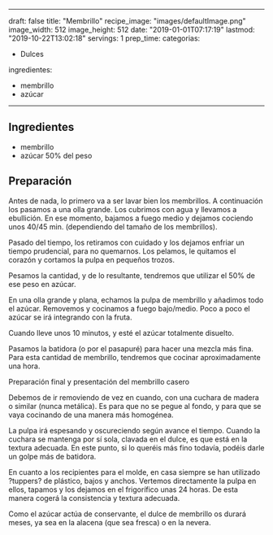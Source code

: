 
---
draft: false
title: "Membrillo"
recipe_image: "images/defaultImage.png"
image_width: 512
image_height: 512
date: "2019-01-01T07:17:19"
lastmod: "2019-10-22T13:02:18"
servings: 1
prep_time: 
categorias:
  - Dulces

ingredientes:
  - membrillo
  - azúcar
---

## Ingredientes
- membrillo
- azúcar 50% del peso

## Preparación
Antes de nada, lo primero va a ser lavar bien los membrillos. A continuación los pasamos a una olla grande. Los cubrimos con agua y llevamos a ebullición. En ese momento, bajamos a fuego medio y dejamos cociendo unos 40/45 min. (dependiendo del tamaño de los membrillos).

Pasado del tiempo, los retiramos con cuidado y los dejamos enfriar un tiempo prudencial, para no quemarnos. Los pelamos, le quitamos el corazón y cortamos la pulpa en pequeños trozos.

Pesamos la cantidad, y de lo resultante, tendremos que utilizar el 50% de ese peso en azúcar. 

En una olla grande y plana, echamos la pulpa de membrillo y añadimos todo el azúcar. Removemos y cocinamos a fuego bajo/medio. Poco a poco el azúcar se irá integrando con la fruta.

Cuando lleve unos 10 minutos, y esté el azúcar totalmente disuelto.

Pasamos la batidora (o por el pasapuré) para hacer una mezcla más fina. Para esta cantidad de membrillo, tendremos que cocinar aproximadamente una hora.

Preparación final y presentación del membrillo casero

Debemos de ir removiendo de vez en cuando, con una cuchara de madera o similar (nunca metálica). Es para que no se pegue al fondo, y para que se vaya cocinando de una manera más homogénea.

La pulpa irá espesando y oscureciendo según avance el tiempo. Cuando la cuchara se mantenga por sí sola, clavada en el dulce, es que está en la textura adecuada. En este punto, si lo queréis más fino todavía, podéis darle un golpe más de batidora.

En cuanto a los recipientes para el molde, en casa siempre se han utilizado ?tuppers? de plástico, bajos y anchos. Vertemos directamente la pulpa en ellos, tapamos y los dejamos en el frigorífico unas 24 horas. De esta manera cogerá la consistencia y textura adecuada.

Como el azúcar actúa de conservante, el dulce de membrillo os durará meses, ya sea en la alacena (que sea fresca) o en la nevera.


